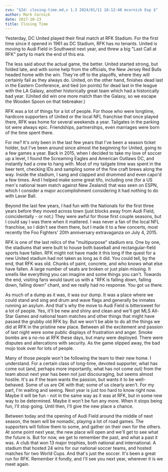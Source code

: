```yaml
---
cvs: "$Id: closing-time.md,v 1.3 2024/01/11 18:12:48 mcornick Exp $"
author: Mark Cornick
date: 2017-10-23
title: Closing Time
---
```

Yesterday, DC United played their final match at RFK Stadium. For the first time since it opened in 1961 as DC Stadium, RFK has no tenants. United is moving to Audi Field in Southwest next year, and threw a big "Last Call at RFK" party to mark the end of this era.

The less said about the actual game, the better. United started strong, but folded late, and with some help from the officials, the New Jersey Red Bulls headed home with the win. They're off to the playoffs, where they will certainly fail as they always do. United, on the other hand, finishes dead last in the Eastern Conference, and tied (on points) for dead last in the league with the LA Galaxy, another historically great team which had a historically bad year. (United did win one more match than the Galaxy, so we escape the Wooden Spoon on that tiebreaker.)

RFK was a lot of things for a lot of people. For those who were longtime, hardcore supporters of United or the local NFL franchise that once played there, RFK was home for several weekends a year. Tailgates in the parking lot were always epic. Friendships, partnerships, even marriages were born of the time spent there.

For me? It's only been in the last few years that I've been a season ticket holder, but I've been around since almost the beginning for United, going to a few games a year. Back in 2015, when I decided to take my love of soccer up a level, I found the Screaming Eagles and American Outlaws DC, and instantly had a crew to hang with. Most of my tailgate time was spent in the beer tent, checking IDs and sampling some of the fine craft brews along the way. Inside the stadium, I sang and clapped and drummed and even capo'd a few times. And I helped make some great tifo, including one (for a US men's national team match against New Zealand) that was seen on ESPN, which I consider a major accomplishment considering it had nothing to do with Lavar Ball.

Beyond the last few years, I had fun with the Nationals for the first three years before they moved across town (just blocks away from Audi Field, coincidentally - or not.) They were awful for those first couple seasons, but I could say I was there when it mattered. I was never a fan of the local NFL franchise, so I didn't see them there, but I made it to a few concerts, most recently the Foo Fighters' 20th anniversary extravaganza on July 4, 2015.

RFK is one of the last relics of the "multipurpose" stadium era. One by one, the stadiums that were built to house both baseball and rectangular-field sports have fallen. RFK might not have made it this long if the quest for a new United stadium had not taken as long as it did. You could tell, by the end, that RFK was old. Chunks of paint, concrete, and who knows what else have fallen. A large number of seats are broken or just plain missing. It smells like everything you can imagine and some things you can't. Towards the end, visiting fans would taunt us with a "RFK is falling down, falling down, falling down" chant, and we really had no response. You got us there.

As much of a dump as it was, it was our dump. It was a place where we could stand and sing and drum and wave flags and generally be inmates running an asylum. And that's why the move to Audi Field is bittersweet for a lot of people. Yes, it'll be new and shiny and clean and we'll get MLS All-Star Games and national team matches and other things that might have passed the grubby old RFK by. But we won't be able to do all the things we did at RFK in the pristine new place. Between all the excitement and passion of last night were some public displays of frustration and anger. Smoke bombs are a no-no at RFK these days, but many were deployed. There were disputes and altercations with security. As the game slipped away, the bad mojo took over for lots of people.

Many of those people won't be following the team to their new home. I understand. For a certain class of long-time, devoted supporter, what has come out (and, perhaps more importantly, what has not come out) from the team about next year has been not just discouraging, but seems almost hostile. It's as if the team wants the passion, but wants it to be well-behaved. Some of us are OK with that; some of us clearly aren't. For my part, I'm waiting and seeing. Next year is just too hard to know right now. Maybe it will be fun - not in the same way as it was at RFK, but in some new way to be determined. Maybe it won't be fun any more. When it stops being fun, I'll stop going. Until then, I'll give the new place a chance.

Between today and the opening of Audi Field around the middle of next season, the team will be nomadic, playing a lot of road games. The supporters will follow them to some, and gather on their own for the others. At some point next year, the new place will open and we'll get to see what the future is. But for now, we get to remember the past, and what a past it was. A club that won 13 major trophies, both national and international. A stadium that hosted 24 wins for our national soccer teams, and hosted matches for two World Cups. And that's just the soccer. It's been a great run for RFK. Remember it fondly, and I'll see you next year, wherever it is we meet again.
